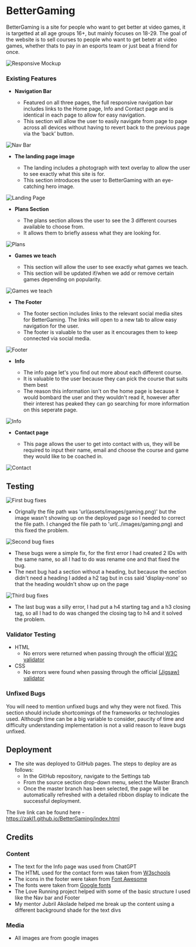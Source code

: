# BetterGaming

BetterGaming is a site for people who want to get better at video games, it is targetted at all age groups 16+, but mainly focuses on 18-29. The goal of the website is to sell courses to people who want to get betetr at video games, whether thats to pay in an esports team or just beat a friend for once.

![Responsive Mockup](assets/images/responsive.PNG)
 
### Existing Features

- __Navigation Bar__

  - Featured on all three pages, the full responsive navigation bar includes links to the Home page, Info and Contact page and is identical in each page to allow for easy navigation.
  - This section will allow the user to easily navigate from page to page across all devices without having to revert back to the previous page via the ‘back’ button. 

![Nav Bar](assets/images/navbar.PNG)

- __The landing page image__

  - The landing includes a photograph with text overlay to allow the user to see exactly what this site is for.
  - This section introduces the user to BetterGaming with an eye-catching hero image.

![Landing Page](assets/images/herosection.PNG)

- __Plans Section__

  - The plans section allows the user to see the 3 different courses available to choose from.
  - It allows them to briefly assess what they are looking for.

![Plans](assets/images/planssection.PNG)

- __Games we teach__

  - This section will allow the user to see exactly what games we teach. 
  - This section will be updated if/when we add or remove certain games depending on popularity.

![Games we teach](assets/images/gamesweteachsection.PNG)

- __The Footer__ 

  - The footer section includes links to the relevant social media sites for BetterGaming. The links will open to a new tab to allow easy navigation for the user. 
  - The footer is valuable to the user as it encourages them to keep connected via social media.

![Footer](assets/images/footer.PNG)

- __Info__

  - The info page let's you find out more about each different course. 
  - It is valuable to the user because they can pick the course that suits them best
  - The reason this information isn't on the home page is because it would bombard the user and they wouldn't read it, however after their interest has peaked they can go searching for more information on this seperate page.

![Info](assets/images/infopage.PNG)

- __Contact page__

  - This page allows the user to get into contact with us, they will be required to input their name, email and choose the course and game they would like to be coached in.

![Contact](assets/images/Contact.PNG)

## Testing 

![First bug fixes](assets/images/error.PNG)
- Orignally the file path was 'url(assets/images/gaming.png)' but the image wasn't showing up on the deployed page so I needed to correct the file path. I changed the file path to 'url(../images/gaming.png) and this fixed the problem.

![Second bug fixes](assets/images/error1.PNG)
- These bugs were a simple fix, for the first error I had created 2 IDs with the same name, so all I had to do was rename one and that fixed the bug.
- The next bug had a section without a heading, but because the section didn't need a heading I added a h2 tag but in css said 'display-none' so that the heading wouldn't show up on the page

![Third bug fixes](assets/images/error2.PNG)
- The last bug was a silly error, I had put a h4 starting tag and a h3 closing tag, so all I had to do was changed the closing tag to h4 and it solved the problem.

### Validator Testing 

- HTML
  - No errors were returned when passing through the official [W3C validator](https://validator.w3.org/nu/?doc=https%3A%2F%2Fcode-institute-org.github.io%2Flove-running-2.0%2Findex.html)
- CSS
  - No errors were found when passing through the official [(Jigsaw) validator](https://jigsaw.w3.org/css-validator/validator?uri=https%3A%2F%2Fvalidator.w3.org%2Fnu%2F%3Fdoc%3Dhttps%253A%252F%252Fcode-institute-org.github.io%252Flove-running-2.0%252Findex.html&profile=css3svg&usermedium=all&warning=1&vextwarning=&lang=en#css)

### Unfixed Bugs

You will need to mention unfixed bugs and why they were not fixed. This section should include shortcomings of the frameworks or technologies used. Although time can be a big variable to consider, paucity of time and difficulty understanding implementation is not a valid reason to leave bugs unfixed. 

## Deployment

- The site was deployed to GitHub pages. The steps to deploy are as follows: 
  - In the GitHub repository, navigate to the Settings tab 
  - From the source section drop-down menu, select the Master Branch
  - Once the master branch has been selected, the page will be automatically refreshed with a detailed ribbon display to indicate the successful deployment. 

The live link can be found here - https://zakl1.github.io/BetterGaming/index.html 


## Credits 

### Content 

- The text for the Info page was used from ChatGPT
- The HTML used for the contact form was taken from [W3schools](https://www.w3schools.com/)
- The icons in the footer were taken from [Font Awesome](https://fontawesome.com/)
- The fonts were taken from [Google fonts](https://fonts.google.com/)
- The Love Running project helped with some of the basic structure I used like the Nav bar and Footer
- My mentor Jubril Akolade helped me break up the content using a different background shade for the text divs

### Media

- All images are from google images
